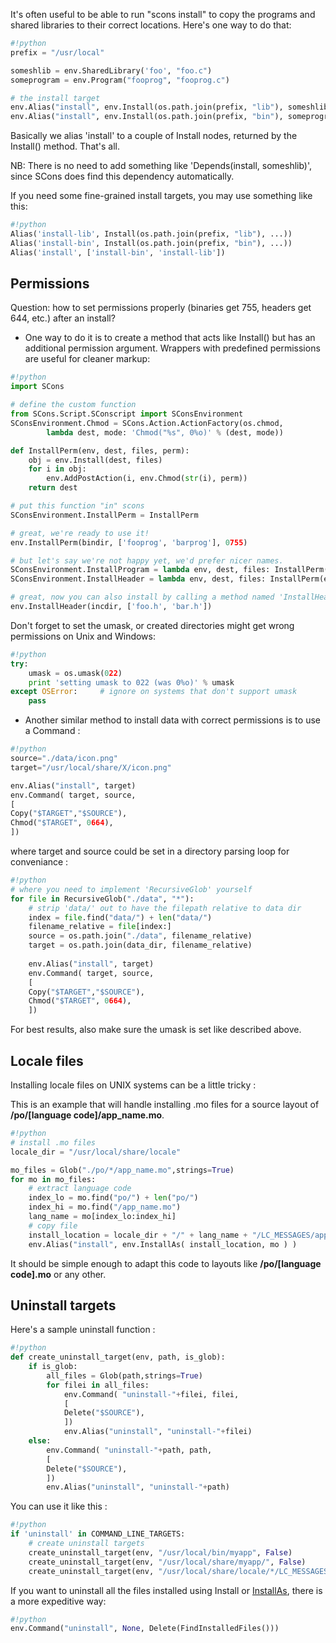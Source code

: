 
It's often useful to be able to run "scons install" to copy the programs and shared libraries to their correct locations. Here's one way to do that: 


```python
#!python
prefix = "/usr/local"

someshlib = env.SharedLibrary('foo', "foo.c")
someprogram = env.Program("fooprog", "fooprog.c")

# the install target
env.Alias("install", env.Install(os.path.join(prefix, "lib"), someshlib))
env.Alias("install", env.Install(os.path.join(prefix, "bin"), someprogram))
```
Basically we alias 'install' to a couple of Install nodes, returned by the Install() method. That's all. 

NB: There is no need to add something like 'Depends(install, someshlib)', since SCons does find this dependency automatically. 

If you need some fine-grained install targets, you may use something like this: 


```python
#!python
Alias('install-lib', Install(os.path.join(prefix, "lib"), ...))
Alias('install-bin', Install(os.path.join(prefix, "bin"), ...))
Alias('install', ['install-bin', 'install-lib'])
```

## Permissions

Question:  how to set permissions properly (binaries get 755, headers get 644, etc.) after an install? 

* One way to do it is to create a method that acts like Install() but has an additional permission argument. Wrappers with predefined permissions are useful for cleaner markup: 

```python
#!python
import SCons

# define the custom function
from SCons.Script.SConscript import SConsEnvironment
SConsEnvironment.Chmod = SCons.Action.ActionFactory(os.chmod,
        lambda dest, mode: 'Chmod("%s", 0%o)' % (dest, mode))

def InstallPerm(env, dest, files, perm):
    obj = env.Install(dest, files)
    for i in obj:
        env.AddPostAction(i, env.Chmod(str(i), perm))
    return dest

# put this function "in" scons
SConsEnvironment.InstallPerm = InstallPerm

# great, we're ready to use it!
env.InstallPerm(bindir, ['fooprog', 'barprog'], 0755)

# but let's say we're not happy yet, we'd prefer nicer names.
SConsEnvironment.InstallProgram = lambda env, dest, files: InstallPerm(env, dest, files, 0755)
SConsEnvironment.InstallHeader = lambda env, dest, files: InstallPerm(env, dest, files, 0644)

# great, now you can also install by calling a method named 'InstallHeader' or 'InstallProgram'!
env.InstallHeader(incdir, ['foo.h', 'bar.h'])
```
Don't forget to set the umask, or created directories might get wrong permissions on Unix and Windows: 


```python
#!python
try:
    umask = os.umask(022)
    print 'setting umask to 022 (was 0%o)' % umask
except OSError:     # ignore on systems that don't support umask
    pass
```
* Another similar method to install data with correct permissions is to use a Command : 

```python
#!python
source="./data/icon.png"
target="/usr/local/share/X/icon.png"

env.Alias("install", target)
env.Command( target, source,
[
Copy("$TARGET","$SOURCE"),
Chmod("$TARGET", 0664),
])
```
where target and source could be set in a directory parsing loop for conveniance : 
```python
#!python
# where you need to implement 'RecursiveGlob' yourself 
for file in RecursiveGlob("./data", "*"):
    # strip 'data/' out to have the filepath relative to data dir
    index = file.find("data/") + len("data/")
    filename_relative = file[index:]
    source = os.path.join("./data", filename_relative)
    target = os.path.join(data_dir, filename_relative)
            
    env.Alias("install", target)
    env.Command( target, source,
    [
    Copy("$TARGET","$SOURCE"),
    Chmod("$TARGET", 0664),
    ])
```
For best results, also make sure the umask is set like described above. 


## Locale files

Installing locale files on UNIX systems can be a little tricky : 

This is an example that will handle installing .mo files for a source layout of **/po/[language code]/app_name.mo**. 
```python
#!python
# install .mo files
locale_dir = "/usr/local/share/locale"

mo_files = Glob("./po/*/app_name.mo",strings=True)
for mo in mo_files:
    # extract language code
    index_lo = mo.find("po/") + len("po/")
    index_hi = mo.find("/app_name.mo")
    lang_name = mo[index_lo:index_hi]
    # copy file
    install_location = locale_dir + "/" + lang_name + "/LC_MESSAGES/app_name.mo"
    env.Alias("install", env.InstallAs( install_location, mo ) )
```
It should be simple enough to adapt this code to layouts like **/po/[language code].mo** or any other. 


## Uninstall targets

Here's a sample uninstall function : 


```python
#!python
def create_uninstall_target(env, path, is_glob):
    if is_glob:
        all_files = Glob(path,strings=True)
        for filei in all_files:
            env.Command( "uninstall-"+filei, filei,
            [
            Delete("$SOURCE"),
            ])
            env.Alias("uninstall", "uninstall-"+filei)   
    else:
        env.Command( "uninstall-"+path, path,
        [
        Delete("$SOURCE"),
        ])
        env.Alias("uninstall", "uninstall-"+path)  
```
You can use it like this : 
```python
#!python
if 'uninstall' in COMMAND_LINE_TARGETS:
    # create uninstall targets
    create_uninstall_target(env, "/usr/local/bin/myapp", False)
    create_uninstall_target(env, "/usr/local/share/myapp/", False)
    create_uninstall_target(env, "/usr/local/share/locale/*/LC_MESSAGES/myapp.mo", True)
```
If you want to uninstall all the files installed using Install or [InstallAs](InstallAs), there is a more expeditive way: 
```python
#!python
env.Command("uninstall", None, Delete(FindInstalledFiles()))
```